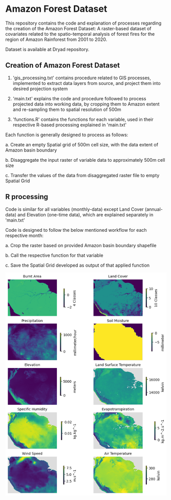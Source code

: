 # Amazon Forest Dataset

This repository contains the code and explanation of processes regarding the creation of the Amazon Forest Dataset: A raster-based dataset of covariates related to the spatio-temporal analysis of forest fires for the region of Amazon Rainforest from 2001 to 2020.

Dataset is available at Dryad repository.

## Creation of Amazon Forest Dataset

1. 'gis_processing.txt' contains procedure related to GIS processes, implemented to extract data layers from source, and project them into desired projection system

2. 'main.txt' explains the code and procedure followed to process projected data into working data, by cropping them to Amazon extent and re-sampling them to spatial resolution of 500m

3. 'functions.R' contains the functions for each variable, used in their respective R-based processing explained in 'main.txt'

Each function is generally designed to process as follows: 

a. Create an empty Spatial grid of 500m cell size, with the data extent of Amazon basin boundary 

b. Disaggregate the input raster of variable data to approximately 500m cell size 

c. Transfer the values of the data from disaggregated raster file to empty Spatial Grid


## R processing

Code is similar for all variables (monthly-data) except Land Cover (annual-data) and Elevation (one-time data), which are explained separately in 'main.txt'

Code is designed to follow the below mentioned workflow for each respective month: 

a. Crop the raster based on provided Amazon basin boundary shapefile 

b. Call the respective function for that variable 

c. Save the Spatial Grid developed as output of that applied function
 
 
![](all_ten_var.png)

